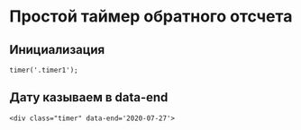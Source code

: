 #  Простой таймер обратного отсчета #
Инициализация
--------------------------  
    timer('.timer1');

Дату казываем в data-end
--------------------------  
    <div class="timer" data-end='2020-07-27'>